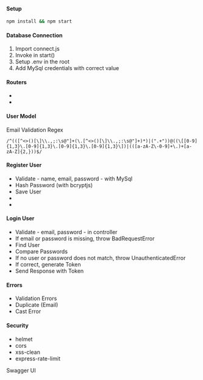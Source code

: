 #### Setup

```bash
npm install && npm start
```

#### Database Connection

1. Import connect.js
2. Invoke in start()
3. Setup .env in the root
4. Add MySql credentials with correct value

#### Routers

- 
- 

#### User Model

Email Validation Regex

```regex
/^(([^<>()[\]\\.,;:\s@"]+(\.[^<>()[\]\\.,;:\s@"]+)*)|(".+"))@((\[[0-9]{1,3}\.[0-9]{1,3}\.[0-9]{1,3}\.[0-9]{1,3}\])|(([a-zA-Z\-0-9]+\.)+[a-zA-Z]{2,}))$/
```

#### Register User

- Validate - name, email, password - with MySql
- Hash Password (with bcryptjs)
- Save User
-
- 

#### Login User

- Validate - email, password - in controller
- If email or password is missing, throw BadRequestError
- Find User
- Compare Passwords
- If no user or password does not match, throw UnauthenticatedError
- If correct, generate Token
- Send Response with Token

#### Errors

- Validation Errors
- Duplicate (Email)
- Cast Error

#### Security

- helmet
- cors
- xss-clean
- express-rate-limit

Swagger UI

